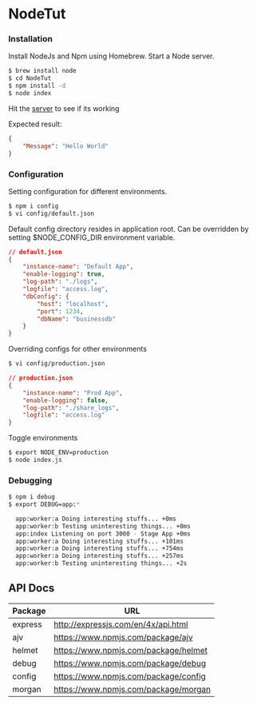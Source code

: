 # NodeTut

### Installation 

Install NodeJs and Npm using Homebrew. Start a Node server.
```sh
$ brew install node
$ cd NodeTut
$ npm install -d
$ node index
```

Hit the [server](http://localhost:3000/) to see if its working


Expected result:
```json
{
    "Message": "Hello World"
}
```

### Configuration
Setting configuration for different environments. 
```sh
$ npm i config
$ vi config/default.json
```
Default config directory resides in application root. Can be overridden by setting $NODE_CONFIG_DIR environment variable.
```json
// default.json
{
	"instance-name": "Default App",
	"enable-logging": true,
	"log-path": "./logs",
	"logfile": "access.log",
	"dbConfig": {
		"host": "localhost",
		"port": 1234,
		"dbName": "businessdb"
	}
}
```

Overriding configs for other environments
```sh
$ vi config/production.json
```

```json
// production.json
{
	"instance-name": "Prod App",
	"enable-logging": false,
	"log-path": "./share_logs",
	"logfile": "access.log"
}
```

Toggle environments
```sh
$ export NODE_ENV=production
$ node index.js
```

### Debugging
```sh
$ npm i debug
$ export DEBUG=app:*
```
```sh
  app:worker:a Doing interesting stuffs... +0ms
  app:worker:b Testing uninteresting things... +0ms
  app:index Listening on port 3000 - Stage App +0ms
  app:worker:a Doing interesting stuffs... +101ms
  app:worker:a Doing interesting stuffs... +754ms
  app:worker:a Doing interesting stuffs... +257ms
  app:worker:b Testing uninteresting things... +2s
```

**API Docs**
----
| Package | URL |
| ------- | --- |
| express | http://expressjs.com/en/4x/api.html |
| ajv     | https://www.npmjs.com/package/ajv |
| helmet  | https://www.npmjs.com/package/helmet |
| debug   | https://www.npmjs.com/package/debug |
| config  | https://www.npmjs.com/package/config |
| morgan  | https://www.npmjs.com/package/morgan |